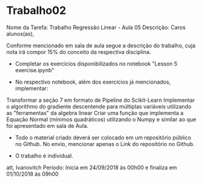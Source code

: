 # Trabalho02
Nome da Tarefa:
Trabalho Regressão Linear - Aula 05
Descrição:
Caros alunos(as),

Conforme mencionado em sala de aula segue a descrição do trabalho, cuja nota irá compor 15% do conceito da respectiva disciplina. 

- Completar os exercícios disponibilizados no notebook "Lesson 5 exercise.ipynb"

- No respectivo notebook, além dos exercícios já mencionados, implementar:

Transformar a seção 7 em formato de Pipeline do Scikit-Learn
Implementar o algorithmo do gradiente descentende para múltiplas variáveis utilizando as "ferramentas" da algebra linear
Criar uma função que implementa a Equação Normal (mínimos quadráticos) utilizando o Numpy e similar ao que foi apresentado em sala de Aula. 
- Todo o material criado deverá ser colocado em um repositório público no Github. No envio, mencionar apenas o Link do repositório no Github.

- O trabalho é individual.

att,
Ivanovitch
Período:
Inicia em 24/09/2018 às 00h00 e finaliza em 01/10/2018 às 09h00
